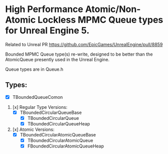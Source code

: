 # High Performance Atomic/Non-Atomic Lockless MPMC Queue types for Unreal Engine 5.

Related to Unreal PR https://github.com/EpicGames/UnrealEngine/pull/8859

Bounded MPMC Queue type(s) re-write, designed to be better than the AtomicQueue presently used in the Unreal Engine.

Queue types are in Queue.h

## Types:

- [x] TBoundedQueueComon
1. [x] Regular Type Versions:
   - [x] TBoundedCircularQueueBase
     - [x] TBoundedCircularQueue
     - [x] TBoundedCircularQueueHeap
2. [x] Atomic Versions:
   - [x] TBoundedCircularAtomicQueueBase
     - [x] TBoundedCircularAtomicQueue
     - [x] FBoundedCircularAtomicQueueHeap
